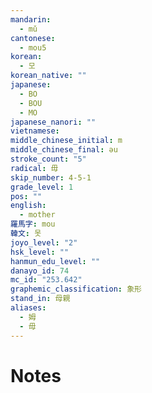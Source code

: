 ```yaml
---
mandarin:
  - mǔ
cantonese:
  - mou5
korean:
  - 모
korean_native: ""
japanese:
  - BO
  - BOU
  - MO
japanese_nanori: ""
vietnamese:
middle_chinese_initial: m
middle_chinese_final: əu
stroke_count: "5"
radical: 毋
skip_number: 4-5-1
grade_level: 1
pos: ""
english:
  - mother
羅馬字: mou
韓文: 못
joyo_level: "2"
hsk_level: ""
hanmun_edu_level: ""
danayo_id: 74
mc_id: "253.642"
graphemic_classification: 象形
stand_in: 母親
aliases:
  - 姆
  - 毋
---
```


# Notes
